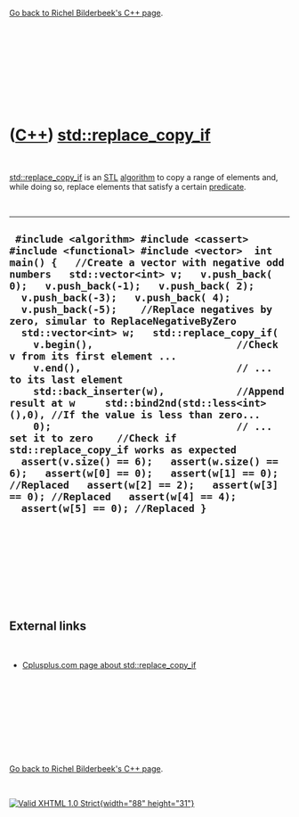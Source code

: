 

[Go back to Richel Bilderbeek's C++ page](Cpp.htm).

 

 

 

 

 

([C++](Cpp.htm)) [std::replace\_copy\_if](CppReplace_copy_if.htm)
=================================================================

 

[std::replace\_copy\_if](CppReplace_copy_if.htm) is an [STL](CppStl.htm)
[algorithm](CppAlgorithm.htm) to copy a range of elements and, while
doing so, replace elements that satisfy a certain
[predicate](CppPredicate.htm).

 

  ----------------------------------------------------------------------------------------------------------------------------------------------------------------------------------------------------------------------------------------------------------------------------------------------------------------------------------------------------------------------------------------------------------------------------------------------------------------------------------------------------------------------------------------------------------------------------------------------------------------------------------------------------------------------------------------------------------------------------------------------------------------------------------------------------------------------------------------------------------------------------------------------------------------------------------------------------------------------------------------------------------------------------
  ` #include <algorithm> #include <cassert> #include <functional> #include <vector>  int main() {   //Create a vector with negative odd numbers   std::vector<int> v;   v.push_back( 0);   v.push_back(-1);   v.push_back( 2);   v.push_back(-3);   v.push_back( 4);   v.push_back(-5);    //Replace negatives by zero, simular to ReplaceNegativeByZero   std::vector<int> w;   std::replace_copy_if(     v.begin(),                        //Check v from its first element ...     v.end(),                          // ... to its last element     std::back_inserter(w),            //Append result at w     std::bind2nd(std::less<int>(),0), //If the value is less than zero...     0);                               // ... set it to zero    //Check if std::replace_copy_if works as expected   assert(v.size() == 6);   assert(w.size() == 6);   assert(w[0] == 0);   assert(w[1] == 0); //Replaced   assert(w[2] == 2);   assert(w[3] == 0); //Replaced   assert(w[4] == 4);   assert(w[5] == 0); //Replaced }`
  ----------------------------------------------------------------------------------------------------------------------------------------------------------------------------------------------------------------------------------------------------------------------------------------------------------------------------------------------------------------------------------------------------------------------------------------------------------------------------------------------------------------------------------------------------------------------------------------------------------------------------------------------------------------------------------------------------------------------------------------------------------------------------------------------------------------------------------------------------------------------------------------------------------------------------------------------------------------------------------------------------------------------------

 

 

 

 

 

External links
--------------

 

-   [Cplusplus.com page about
    std::replace\_copy\_if](http://www.cplusplus.com/reference/algorithm/replace_copy_if)

 

 

 

 

 

[Go back to Richel Bilderbeek's C++ page](Cpp.htm).



 

[![Valid XHTML 1.0 Strict](valid-xhtml10.png){width="88"
height="31"}](http://validator.w3.org/check?uri=referer)
